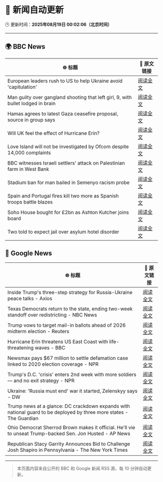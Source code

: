 # 🧠 新闻自动更新

🕒 更新时间：**2025年08月19日 00:02:06（北京时间）**

---

## 🌍 BBC News

| 🌐 标题 | 🔗 原文链接 |
|--------|-------------|
| European leaders rush to US to help Ukraine avoid 'capitulation' | [阅读全文](https://www.bbc.com/news/articles/c9d0v8ljw3no?at_medium=RSS&at_campaign=rss) |
| Man guilty over gangland shooting that left girl, 9, with bullet lodged in brain | [阅读全文](https://www.bbc.com/news/articles/c939v7gejlpo?at_medium=RSS&at_campaign=rss) |
| Hamas agrees to latest Gaza ceasefire proposal, source in group says | [阅读全文](https://www.bbc.com/news/articles/ckgjye15zdlo?at_medium=RSS&at_campaign=rss) |
| Will UK feel the effect of Hurricane Erin? | [阅读全文](https://www.bbc.com/weather/articles/cg7jy3jk2e4o?at_medium=RSS&at_campaign=rss) |
| Love Island will not be investigated by Ofcom despite 14,000 complaints | [阅读全文](https://www.bbc.com/news/articles/cj4wlpvdzjyo?at_medium=RSS&at_campaign=rss) |
| BBC witnesses Israeli settlers' attack on Palestinian farm in West Bank | [阅读全文](https://www.bbc.com/news/articles/cewy88jle0eo?at_medium=RSS&at_campaign=rss) |
| Stadium ban for man bailed in Semenyo racism probe | [阅读全文](https://www.bbc.com/news/articles/clyvdp2n205o?at_medium=RSS&at_campaign=rss) |
| Spain and Portugal fires kill two more as Spanish troops battle blazes | [阅读全文](https://www.bbc.com/news/articles/cz60y7npl32o?at_medium=RSS&at_campaign=rss) |
| Soho House bought for £2bn as Ashton Kutcher joins board | [阅读全文](https://www.bbc.com/news/articles/ckgjy4d01jwo?at_medium=RSS&at_campaign=rss) |
| Two told to expect jail over asylum hotel disorder | [阅读全文](https://www.bbc.com/news/articles/cg7jy3drd85o?at_medium=RSS&at_campaign=rss) |

## 📰 Google News

| 🌐 标题 | 🔗 原文链接 |
|--------|-------------|
| Inside Trump's three-step strategy for Russia-Ukraine peace talks - Axios | [阅读全文](https://news.google.com/rss/articles/CBMihwFBVV95cUxPeWZXdU1tYUhscFVSQnlGN2xiTzRZZDR0ZzlCLVJJRzRrSG9YLW9qUDcyRlVHVjNGVUNBc2ZMaHVrLWlzNE02X2RSMzMxWU9pdVoxVDc3czhwMWdaUDZhTXlxT1cwTG5ZUTc2T1BvTVVaOEg4Sk9aWUJPVkdWc05QZUJyUXJSUU0?oc=5) |
| Texas Democrats return to the state, ending two-week standoff over redistricting - NBC News | [阅读全文](https://news.google.com/rss/articles/CBMivgFBVV95cUxNbC1WT3FjbDUwNWh6SnVaTjM3eTFuMkxjeGctYXFROWFWX2FIMzlOWDkxdllkT1QxY2piQVBkaEExS3lBVV91aVRFaVJxZmk4azRrTHdjSlRsZXRheDl1VEdacEpJbUJSWUhiVklNSlN3S29ocFdqUDFRVzdNMFZIVDd3UjBna1I1cHJmUlVmMnJza3ZOVHF6TkZWZEJpSDJjMUFPRzRvRGFPUXQ1OGluWW5TR2h2N0xPTTRsLS130gFWQVVfeXFMUHNtUl93eDg1WDJ0VDdEY0gtelVBQ3hwZTR0a3dLRVFPdF95eUtQMHdRZmJ0UllNZWhDNWQ1eFRjQVl4TlNrbm0wRjVpa0FRTURlQmZYMEE?oc=5) |
| Trump vows to target mail-in ballots ahead of 2026 midterm election - Reuters | [阅读全文](https://news.google.com/rss/articles/CBMiqgFBVV95cUxOSU56ajV6RG9xV3hwczhvOW5DR1lLQ0pYZ2NHaTY0VFowUzY4aGhiVWxrYl9hWTBjUXh4NThZanZycHdUY0U2SkxCLXNpZkdacFYxV19vTFg1Q29JcWlwM3AzRGtGWmkyaVJCeDlwT25qUXNRZEs5N2JUWUhHUldmWVRRZDlWamlHTHZXV1hkb0pSZDJwZjU2anItc0E2OWFzTUtiNzdpa2ZBZw?oc=5) |
| Hurricane Erin threatens US East Coast with life-threatening waves - BBC | [阅读全文](https://news.google.com/rss/articles/CBMiWkFVX3lxTE1tXzZzR3VvMTdGS2NpLXZkTTlVVDVaX1ZCTFpUQml4aVFZclBud1RWNTg5c2NxcktnUUtwcnFMSzBoazc0cDJFbklyVGRNMTZCWkpibnI0MEcxUdIBX0FVX3lxTE1DRThuRHJXQ3BYVzUtbTNIV1k5eWdZcjMyeVNHdVBIN1pPUlZocmRmbTZPLTRHVWJyTkpFeWFDOERtQUhWcmRlZEVfYmNoX0tmMko0RVpYeGs5OWo2V0g4?oc=5) |
| Newsmax pays $67 million to settle defamation case linked to 2020 election coverage - NPR | [阅读全文](https://news.google.com/rss/articles/CBMixgFBVV95cUxOUHNiWjVfRm50U2F1SUxEWGtVc3NZWWZXbVdkM25UcUoyU0Fkdmd4R1JTQnRWODVidHpnNmRqelJadVBlb1VBaFNVdEQxOTNYcHhGbk93YnhHOXNBQ1U1QWNDUGxfNnRlbEdiRDJwLWE2Z2RrTGszV21SVmpDRXh6N1puUXB2Q05wbGdfMHcyTGRMNkhXdWZZQ0gzd2JobmEzUUk5Tmo5STVMRUpoa3I1UjFMMldPQWlhYjlBUzNfVkhTelI4emc?oc=5) |
| Trump's D.C. 'crisis' enters 2nd week with more soldiers — and no exit strategy - NPR | [阅读全文](https://news.google.com/rss/articles/CBMijwFBVV95cUxPSW9JZ3ZUb1ZTSEl6MFRzOUQ3SXN5b0JQRHJVVExLYzJSNnh1bDNIQ3VhanZmaVJOQ25Ja3duZmw1eWhPWF85ZVE4bmY0TG1MMmZKZnhiQlRZY2pkT1BIVnpMb1J0TFVHQlBOS2hUcVBwV01hNUd5TXdhbW9KekphMDgzcWF0cTN1WVZBcnh2Yw?oc=5) |
| Ukraine: 'Russia must end' war it started, Zelenskyy says - DW | [阅读全文](https://news.google.com/rss/articles/CBMikwFBVV95cUxNcWN0NEZENHhQb2M2X1hjUUZqekREaV9lVlh5NXZKUEdvNC15RERZQURkeU5RYXhrNFZyRHlWMlFSejg1QlRmSEdkZEpCcGlEVS1MTW5nODhuSjN5YUN5WW1TejExODFTQUExT2xqS19WVUFMaTJmZExsN2FVWkhJMFFUZ0JyWTRYWmZZRnN5YW8zWFE?oc=5) |
| Trump news at a glance: DC crackdown expands with national guard to be deployed by three more states - The Guardian | [阅读全文](https://news.google.com/rss/articles/CBMingFBVV95cUxOOGRSRXp4UFZ1ZmlNVG1xa2VRZDFpU2gyMm5GRU4tVXI1cVdZU01wdzJxcmJCdXAzY0YtTzJtODBRLVVRSDhEWlJ1MEtka3ZibWFXSGZRelJuTUpXaDhLaTRBVFA1UVhqUzFocEJGSEp5c0UxeXYyRmNROVN5OVNKUjZEUmxrQkNGSzNJZTBRa1NINUFoakhKYXAweFA0UQ?oc=5) |
| Ohio Democrat Sherrod Brown makes it official. He'll vie to unseat Trump-backed Sen. Jon Husted - AP News | [阅读全文](https://news.google.com/rss/articles/CBMiqAFBVV95cUxQV0dFZjNKYVl0T1dlSmJoMlpxRUc0R0E2VjUtQ3dJc0U4Q2pRTHVPcHJtMXd4RjRDMzVVQmdsbnpDZ3p6clR0dlpOZVJMNkR6bVlSaVA4Zk4wVS1kbENvQ29MNlUzRG9XYUpfajgxMHlfSVRlRVRIV1hBWFRfZlBSLXBLQmlSeFZzRC1kSG5kd0tzbnRXVmFGaFVYbi1QS2dRRkhVcUFmOXo?oc=5) |
| Republican Stacy Garrity Announces Bid to Challenge Josh Shapiro in Pennsylvania - The New York Times | [阅读全文](https://news.google.com/rss/articles/CBMipAFBVV95cUxPbHdQQ0pJRUdaUkNRUnQ2Q2EydjlvaXAwYkVSMXlad2VDRDdOMHZzT3duMXAxM3ZDSE9qajl2NEF2QWRvTTdkUFZvRjRRbzBYOTNZa1JGRmV5X0tYcFFPVjVQaXk3a1U0YTh0aF9KdUJKNU5XS01pNE41R3R5dWV3cU12YXgwcUY3Y1MweURRQmxJU0dzbGJUVE1yVzk0YXlCNHZXTA?oc=5) |

---
> 本页面内容来自公开的 BBC 和 Google 新闻 RSS 源，每 10 分钟自动更新。